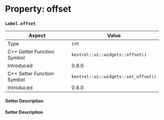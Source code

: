 
# Property: offset
### `Label.offset`

| Aspect | Value |
| --- | --- |
| Type | `int` |
| C++ Getter Function Symbol | `kestrel::ui::widgets::offset()` |
| Introduced | 0.8.0 |
| C++ Setter Function Symbol | `kestrel::ui::widgets::set_offset()` |
| Introduced | 0.8.0 |

#### Getter Description

#### Setter Description

